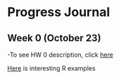 # Progress Journal



## Week 0 (October 23)

-To see HW 0 description, click [here](files/IE582_Fall20_Homework_0.pdf)

[Here](files/example_homework_0.html) is interesting R examples


